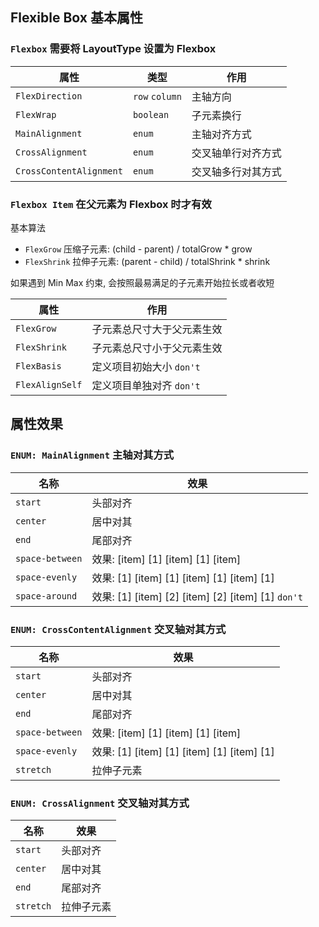 ## Flexible Box 基本属性

### `Flexbox` 需要将 LayoutType 设置为 Flexbox

| 属性                    | 类型           | 作用               |
| ----------------------- | -------------- | ------------------ |
| `FlexDirection`         | `row` `column` | 主轴方向           |
| `FlexWrap`              | `boolean`      | 子元素换行         |
| `MainAlignment`         | `enum`         | 主轴对齐方式       |
| `CrossAlignment`        | `enum`         | 交叉轴单行对齐方式 |
| `CrossContentAlignment` | `enum`         | 交叉轴多行对其方式 |

### `Flexbox Item` 在父元素为 Flexbox 时才有效

基本算法

- `FlexGrow` 压缩子元素: (child - parent) / totalGrow * grow
- `FlexShrink` 拉伸子元素: (parent - child) / totalShrink * shrink

如果遇到 Min Max 约束, 会按照最易满足的子元素开始拉长或者收短

| 属性            | 作用                       |
| --------------- | -------------------------- |
| `FlexGrow`      | 子元素总尺寸大于父元素生效 |
| `FlexShrink`    | 子元素总尺寸小于父元素生效 |
| `FlexBasis`     | 定义项目初始大小 `don't`   |
| `FlexAlignSelf` | 定义项目单独对齐 `don't`   |

## 属性效果

### `ENUM: MainAlignment` 主轴对其方式

| 名称            | 效果                                               |
| --------------- | -------------------------------------------------- |
| `start`         | 头部对齐                                           |
| `center`        | 居中对其                                           |
| `end`           | 尾部对齐                                           |
| `space-between` | 效果: [item] [1] [item] [1] [item]                 |
| `space-evenly`  | 效果: [1] [item] [1] [item] [1] [item] [1]         |
| `space-around`  | 效果: [1] [item] [2] [item] [2] [item] [1] `don't` |

### `ENUM: CrossContentAlignment` 交叉轴对其方式

| 名称            | 效果                                       |
| --------------- | ------------------------------------------ |
| `start`         | 头部对齐                                   |
| `center`        | 居中对其                                   |
| `end`           | 尾部对齐                                   |
| `space-between` | 效果: [item] [1] [item] [1] [item]         |
| `space-evenly`  | 效果: [1] [item] [1] [item] [1] [item] [1] |
| `stretch`       | 拉伸子元素                                 |

### `ENUM: CrossAlignment` 交叉轴对其方式

| 名称      | 效果       |
| --------- | ---------- |
| `start`   | 头部对齐   |
| `center`  | 居中对其   |
| `end`     | 尾部对齐   |
| `stretch` | 拉伸子元素 |

